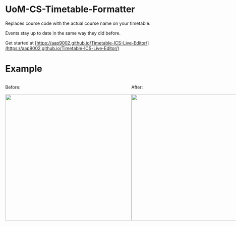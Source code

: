 # UoM-CS-Timetable-Formatter

Replaces course code with the actual course name on your timetable.

Events stay up to date in the same way they did before.

Get started at [https://aap9002.github.io/Timetable-ICS-Live-Editor/](https://aap9002.github.io/Timetable-ICS-Live-Editor/)

# Example
<div style="display:flex; flex-direction: row;">
  <div width="400">
    <p>Before:</p>
    <img src="https://github.com/AAP9002/Timetable-ICS-Live-Editor/assets/42409957/946f13a9-08f4-4c1b-aff7-b7b1f3f38481"  width="400"/>
  </div>
  <div width="400">
    <p>After:</p>
    <img src="https://github.com/AAP9002/Timetable-ICS-Live-Editor/assets/42409957/45cf4d8a-43d3-491d-9ff7-b94122cc2408" width="400"/>
  </div>
</div>
